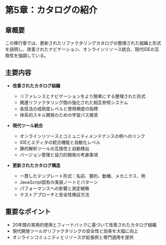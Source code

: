 # 第5章：カタログの紹介

## 章概要
この移行章では、更新されたリファクタリングカタログの整理された組織と形式を説明し、改善されたナビゲーション、オンラインリソース統合、現代IDEの互換性を強調している。

## 主要内容
- **改善されたカタログ組織**
  - リファレンスとナビゲーションをより簡単にする整理された形式
  - 関連リファクタリング間の強化された相互参照システム
  - 各技法の成熟度レベルと使用頻度の指標
  - 体系的スキル開発のための学習パス推奨

- **現代ツール統合**
  - オンラインリソースとコミュニティメンテナンスの例へのリンク
  - IDEとエディタの統合機能と自動化レベル
  - 静的解析ツールの互換性と自動検出
  - バージョン管理と協力的開発の考慮事項

- **更新されたカタログ構造**
  - 一貫したテンプレート形式：名前、要約、動機、メカニクス、例
  - JavaScript固有の実装ノートとパターン
  - パフォーマンスへの影響と測定戦略
  - テストアプローチと安全性検証方法

## 重要なポイント
- 20年間の実用的使用とフィードバックに基づいて改善されたカタログ組織
- 現代開発ツールがリファクタリングの安全性と効率を大幅に向上
- オンラインコミュニティとリソースが拡張例と専門適用を提供